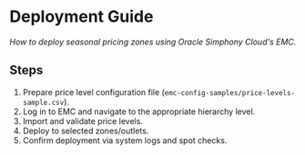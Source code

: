 # Deployment Guide

_How to deploy seasonal pricing zones using Oracle Simphony Cloud's EMC._

## Steps

1. Prepare price level configuration file (`emc-config-samples/price-levels-sample.csv`).
2. Log in to EMC and navigate to the appropriate hierarchy level.
3. Import and validate price levels.
4. Deploy to selected zones/outlets.
5. Confirm deployment via system logs and spot checks.